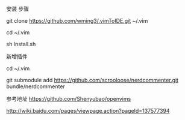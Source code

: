 安装 步骤

git clone https://github.com/wming3/.vimToIDE.git  ~/.vim

cd ~/.vim

sh Install.sh

新增插件

cd ~/.vim

git submodule add https://github.com/scrooloose/nerdcommenter.git bundle/nerdcommenter

参考地址 https://github.com/Shenyubao/openvims

http://wiki.baidu.com/pages/viewpage.action?pageId=137577394
